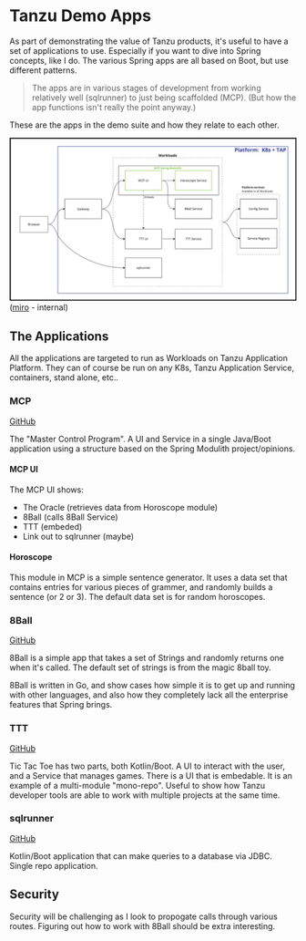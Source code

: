 # Tanzu Demo Apps

As part of demonstrating the value of Tanzu products, it's useful to have a set of applications to use.  Especially if you want to dive into Spring concepts, like I do.  The various Spring apps are all based on Boot, but use different patterns.

> The apps are in various stages of development from working relatively well (sqlrunner) to just being scaffolded (MCP).  (But how the app functions isn't really the point anyway.)

These are the apps in the demo suite and how they relate to each other.

![Demo Application Architecture](./images/tanzu_demo_apps.jpg)
([miro](https://miro.com/app/board/uXjVNWvnuFw=/#tpicker-content) - internal)

## The Applications

All the applications are targeted to run as Workloads on Tanzu Application Platform.  They can of course be run on any K8s, Tanzu Application Service, containers, stand alone, etc..

### MCP

[GitHub](https://github.com/sdeeg-vmware/mcp)

The "Master Control Program".  A UI and Service in a single Java/Boot application using a structure based on the Spring Modulith project/opinions.

#### MCP UI

The MCP UI shows:

- The Oracle (retrieves data from Horoscope module)
- 8Ball (calls 8Ball Service)
- TTT (embeded)
- Link out to sqlrunner (maybe)

#### Horoscope

This module in MCP is a simple sentence generator.  It uses a data set that contains entries for various pieces of grammer, and randomly builds a sentence (or 2 or 3).  The default data set is for random horoscopes.

### 8Ball

[GitHub](https://github.com/sdeeg-vmware/go-eight-ball)

8Ball is a simple app that takes a set of Strings and randomly returns one when it's called.  The default set of strings is from the magic 8ball toy.

8Ball is written in Go, and show cases how simple it is to get up and running with other languages, and also how they completely lack all the enterprise features that Spring brings.

### TTT

[GitHub](https://github.com/sdeeg-vmware/ttt)

Tic Tac Toe has two parts, both Kotlin/Boot.  A UI to interact with the user, and a Service that manages games.  There is a UI that is embedable.  It is an example of a multi-module "mono-repo".  Useful to show how Tanzu developer tools are able to work with multiple projects at the same time.

### sqlrunner

[GitHub](https://github.com/sdeeg-vmware/sqlrunner)

Kotlin/Boot application that can make queries to a database via JDBC.  Single repo application.

## Security

Security will be challenging as I look to propogate calls through various routes.  Figuring out how to work with 8Ball should be extra interesting.
